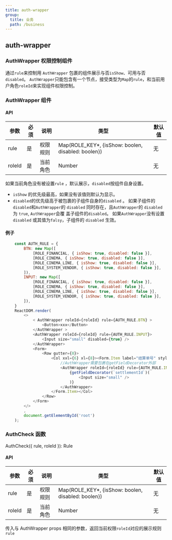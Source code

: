 ```yaml
---
title: auth-wrapper
group:
  title: 业务
  path: /business
---
```


## auth-wrapper

### AuthWrapper 权限控制组件

通过`rule`来控制用 `AuthWrapper` 包裹的组件展示与否`isShow`、可用与否`disabled`。
`AuthWrapper`只能包含有一个节点，接受类型为`Map`的`rule`，和当前用户角色`roleId`来实现组件权限控制。

### AuthWrapper 组件

#### API

| 参数   | 必须 | 说明     | 类型                                                | 默认值 |
| ------ | ---- | -------- | --------------------------------------------------- | ------ |
| rule   | 是   | 权限规则 | Map(ROLE_KEY\*, {isShow: boolen, disabled: boolen}) | 无     |
| roleId | 是   | 当前角色 | Number                                              | 无     |

如果当前角色没有被设置`rule` ，默认展示，`disabled`按组件自身设置。

- `isShow` 的优先级最高，如果没有该值则默认为显示。
- `disabled`的优先级高于被包裹的子组件自身的`disabled` 。
  如果子组件的`disabled`和`AuthWrapper`的 `disabled` 同时存在，且`AuthWrapper`的 `disabled` 为 `true`, `AuthWrapper`会覆 盖子组件的`disabled`。
  如果`AuthWrapper`没有设置`disabled` 或其值为`falsy`，子组件的 `disabled` 生效。

#### 例子

```javaScript
    const AUTH_RULE = {
        BTN: new Map([
            [ROLE_FINANCIAL, { isShow: true, disabled: false }],
            [ROLE_CINEMA, { isShow: true, disabled: false }],
            [ROLE_CINEMA_LINE, { isShow: true, disabled: false }],
            [ROLE_SYSTEM_VENDOR, { isShow: true, disabled: false }],
        ]),
        INPUT: new Map([
            [ROLE_FINANCIAL, { isShow: true, disabled: false }],
            [ROLE_CINEMA, { isShow: true, disabled: false }],
            [ROLE_CINEMA_LINE, { isShow: true, disabled: false }],
            [ROLE_SYSTEM_VENDOR, { isShow: true, disabled: false }],
        ]),
    }
    ReactDOM.render(
        <>
            < AuthWrapper roleId={roleId} rule={AUTH_RULE.BTN} >
                <Button>xxx</Button>
            </AuthWrapper >
            <AuthWrapper roleId={roleId} rule={AUTH_RULE.INPUT}>
                <Input size="small" disabled={true} />
            </AuthWrapper>
            <Form>
                <Row gutter={8}>
                    <Col xxl={6} xl={8}><Form.Item label="结算单号" style={{ display: "block" }}>
                        //AuthWrapper需要包裹在getFieldDecorator外部
                        <AuthWrapper roleId={roleId} rule={AUTH_RULE.INPUT}>
                            {getFieldDecorator(`settlementId`)(
                                <Input size="small" />
                            )}
                        </AuthWrapper>
                    </Form.Item></Col>
                </Row>
            </Form>
        </>
        ,
        document.getElementById('root')
    );
```

### AuthCheck 函数

AuthCheck({ rule, roleId }): Rule

#### API

| 参数   | 必须 | 说明     | 类型                                                | 默认值 |
| ------ | ---- | -------- | --------------------------------------------------- | ------ |
| rule   | 是   | 权限规则 | Map(ROLE_KEY\*, {isShow: boolen, disabled: boolen}) | 无     |
| roleId | 是   | 当前角色 | Number                                              | 无     |

传入与 AuthWrapper props 相同的参数，返回当前权限`roleId`对应的展示规则`rule`
